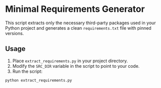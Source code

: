 # Minimal Requirements Generator

This script extracts only the necessary third-party packages used in your Python project and generates a clean `requirements.txt` file with pinned versions.

## Usage

1. Place `extract_requirements.py` in your project directory.
2. Modify the `SRC_DIR` variable in the script to point to your code.
3. Run the script:

```bash
python extract_requirements.py
```
